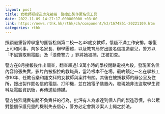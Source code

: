 ```yaml
---
layout: post
title: 女教師疑捏造虐兒被捕　警搜出製作匿名信工具
date: 2022-11-09 14:27:17.000000000 +08:00
link: https://news.rthk.hk/rthk/ch/component/k2/1674851-20221109.htm
categories: rthk
---
```


照顧嚴重智障學童的匡智松嶺第二校一名48歲女教師，懷疑不滿工作安排，報復上司和同事，向多名家長、辦學團體，以及教育局寄出匿名信捏造虐兒，警方以「不誠實取用電腦」及「浪費警力 」罪將她被捕，正被扣查。

警方在8月接報後作出調查，翻查超過1.9萬小時的學校閉路電視片段，發現匿名信內容誇張失實，影片內被指控的教職員，當時根本不在場。最終鎖定一名在學校工作10年、任教音樂和語文科的女教師與案件有關。其後在被捕教師的辦公室及住所，搜出製作匿名信的電腦、打印機，並在她電子裝置內，發現她非法盜取學生資料及電腦資訊後，再傳送給傳媒。 

警方強烈譴責有關不負責任的行為，批評有人為求達到個人目的製造恐慌，令公眾對整個保護兒童的機制失去信心，警方必定會將涉案人士繩之於法。
